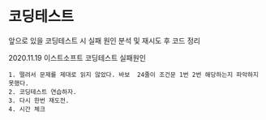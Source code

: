 # 코딩테스트
앞으로 있을 코딩테스트 시
실패 원인 분석 및 재시도 후 코드 정리

2020.11.19 이스트소프트 코딩테스트 실패원인

    1. 떨려서 문제를 제대로 읽지 않았다. 바보  24줄이 조건문 1번 2번 해당하는지 파악하지 못했다.
    2. 코딩테스트 연습하자.
    3. 다시 한번 재도전.
    4. 시간 체크
